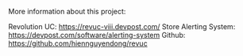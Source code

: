 More information about this project:

Revolution UC: https://revuc-viii.devpost.com/
Store Alerting System: https://devpost.com/software/alerting-system
Github: https://github.com/hiennguyendong/revuc
